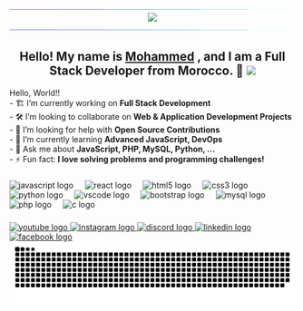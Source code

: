   <img src="https://raw.githubusercontent.com/H1xxxx/H1xxxx/main/a.gif" style="max-width: 100%; display: inline-block;" data-target="animated-image.originalImage">

<div align="center">
  <img height="outo" src="https://cdn.discordapp.com/attachments/1231741764650668042/1342267814966198405/image.png?ex=67bc4f91&is=67bafe11&hm=13f5acb371552ee99a7486ab3508f5a92e337878c26e634d2cd26aac5cd708e8&"  />
</div>

<img src="https://raw.githubusercontent.com/H1xxxx/H1xxxx/main/a.gif" style="max-width: 100%; display: inline-block;" data-target="animated-image.originalImage">







<h2 align="center">Hello! My name is  <a href="https://www.linkedin.com/in/mohammed-toulli-04426b33a/" target="_blank">Mohammed</a>   , and I am a Full Stack Developer from Morocco. 🚀  
  <img src="https://github.com/blackcater/blackcater/raw/main/images/Hi.gif" height="32" />  
</h2>

<p align="left">
  Hello, World!!<br>
  - 🏗️ I’m currently working on <strong>Full Stack Development</strong><br>
  - 🛠️ I’m looking to collaborate on <strong>Web & Application Development Projects</strong><br>
  - 🤝 I’m looking for help with <strong>Open Source Contributions</strong><br>
  - 🌱 I’m currently learning <strong>Advanced JavaScript, DevOps</strong><br>
  - 💬 Ask me about <strong>JavaScript, PHP, MySQL, Python, ...</strong><br>
  - ⚡ Fun fact: <strong>I love solving problems and programming challenges!</strong>
</p>

###

<div align="left">
  <img src="https://cdn.jsdelivr.net/gh/devicons/devicon/icons/javascript/javascript-original.svg" height="30" alt="javascript logo"  />
  <img width="12" />
  <img src="https://cdn.jsdelivr.net/gh/devicons/devicon/icons/react/react-original.svg" height="30" alt="react logo"  />
  <img width="12" />
  <img src="https://cdn.jsdelivr.net/gh/devicons/devicon/icons/html5/html5-original.svg" height="30" alt="html5 logo"  />
  <img width="12" />
  <img src="https://cdn.jsdelivr.net/gh/devicons/devicon/icons/css3/css3-original.svg" height="30" alt="css3 logo"  />
  <img width="12" />
  <img src="https://cdn.jsdelivr.net/gh/devicons/devicon/icons/python/python-original.svg" height="30" alt="python logo"  />
  <img width="12" />
  <img src="https://cdn.jsdelivr.net/gh/devicons/devicon/icons/vscode/vscode-original.svg" height="30" alt="vscode logo"  />
  <img width="12" />
  <img src="https://cdn.jsdelivr.net/gh/devicons/devicon/icons/bootstrap/bootstrap-original.svg" height="30" alt="bootstrap logo"  />
  <img width="12" />
  <img src="https://cdn.jsdelivr.net/gh/devicons/devicon/icons/mysql/mysql-original.svg" height="30" alt="mysql logo"  />
  <img width="12" />
  <img src="https://cdn.jsdelivr.net/gh/devicons/devicon/icons/php/php-original.svg" height="30" alt="php logo"  />
  <img width="12" />
  <img src="https://cdn.jsdelivr.net/gh/devicons/devicon/icons/c/c-original.svg" height="30" alt="c logo"  />

</div>

###

<div align="left">
  <a href="https://www.youtube.com/@mohammedeltoulli" target="_blank">
    <img src="https://img.shields.io/static/v1?message=Youtube&logo=youtube&label=&color=FF0000&logoColor=white&labelColor=&style=for-the-badge" height="35" alt="youtube logo"  />
  </a>
  <a href="https://www.instagram.com/m_a_y_k_e_l_001/" target="_blank">
    <img src="https://img.shields.io/static/v1?message=Instagram&logo=instagram&label=&color=E4405F&logoColor=white&labelColor=&style=for-the-badge" height="35" alt="instagram logo"  />
  </a>
  <a href="https://discordapp.com/users/1068858087160684677" target="_blank">
    <img src="https://img.shields.io/static/v1?message=Discord&logo=discord&label=&color=7289DA&logoColor=white&labelColor=&style=for-the-badge" height="35" alt="discord logo"  />
  </a>
    <a href="https://www.linkedin.com/in/mohammed-toulli-04426b33a/" target="_blank">
    <img src="https://img.shields.io/static/v1?message=LinkedIn&logo=linkedin&label=&color=0077B5&logoColor=white&labelColor=&style=for-the-badge" height="35" alt="linkedin logo"  />
  </a>
  <a href="https://web.facebook.com/profile.php?id=61559600593916" target="_blank">
    <img src="https://img.shields.io/static/v1?message=Facebook&logo=facebook&label=&color=1877F2&logoColor=white&labelColor=&style=for-the-badge" height="35" alt="facebook logo"  />
  </a>

</div>

 






<picture>
  <source
    media="(prefers-color-scheme: dark)"
    srcset="https://raw.githubusercontent.com/platane/snk/output/github-contribution-grid-snake-dark.svg"
  />
  <source
    media="(prefers-color-scheme: light)"
    srcset="https://raw.githubusercontent.com/platane/snk/output/github-contribution-grid-snake.svg"
  />
  <img
    alt="github contribution grid snake animation"
    src="https://raw.githubusercontent.com/platane/snk/output/github-contribution-grid-snake.svg"
  />
</picture>




